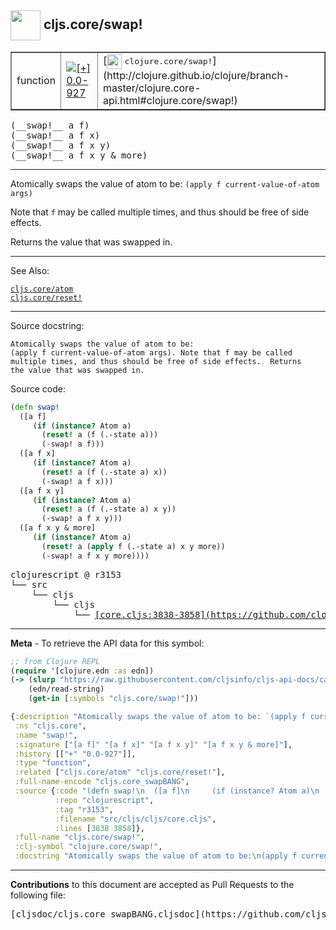 ## <img width="48px" valign="middle" src="http://i.imgur.com/Hi20huC.png"> cljs.core/swap!

 <table border="1">
<tr>

<td>function</td>
<td><a href="https://github.com/cljsinfo/cljs-api-docs/tree/0.0-927"><img valign="middle" alt="[+] 0.0-927" src="https://img.shields.io/badge/+-0.0--927-lightgrey.svg"></a> </td>
<td>
[<img height="24px" valign="middle" src="http://i.imgur.com/1GjPKvB.png"> <samp>clojure.core/swap!</samp>](http://clojure.github.io/clojure/branch-master/clojure.core-api.html#clojure.core/swap!)
</td>
</tr>
</table>

 <samp>
(__swap!__ a f)<br>
</samp>
 <samp>
(__swap!__ a f x)<br>
</samp>
 <samp>
(__swap!__ a f x y)<br>
</samp>
 <samp>
(__swap!__ a f x y & more)<br>
</samp>

---

Atomically swaps the value of atom to be: `(apply f current-value-of-atom
args)`

Note that `f` may be called multiple times, and thus should be free of side
effects.

Returns the value that was swapped in.

---


See Also:

[`cljs.core/atom`](cljs.core_atom.md)<br>
[`cljs.core/reset!`](cljs.core_resetBANG.md)<br>

---

Source docstring:

```
Atomically swaps the value of atom to be:
(apply f current-value-of-atom args). Note that f may be called
multiple times, and thus should be free of side effects.  Returns
the value that was swapped in.
```

Source code:

```clj
(defn swap!
  ([a f]
     (if (instance? Atom a)
       (reset! a (f (.-state a)))
       (-swap! a f)))
  ([a f x]
     (if (instance? Atom a)
       (reset! a (f (.-state a) x))
       (-swap! a f x)))
  ([a f x y]
     (if (instance? Atom a)
       (reset! a (f (.-state a) x y))
       (-swap! a f x y)))
  ([a f x y & more]
     (if (instance? Atom a)
       (reset! a (apply f (.-state a) x y more))
       (-swap! a f x y more))))
```

 <pre>
clojurescript @ r3153
└── src
    └── cljs
        └── cljs
            └── <ins>[core.cljs:3838-3858](https://github.com/clojure/clojurescript/blob/r3153/src/cljs/cljs/core.cljs#L3838-L3858)</ins>
</pre>


---

__Meta__ - To retrieve the API data for this symbol:

```clj
;; from Clojure REPL
(require '[clojure.edn :as edn])
(-> (slurp "https://raw.githubusercontent.com/cljsinfo/cljs-api-docs/catalog/cljs-api.edn")
    (edn/read-string)
    (get-in [:symbols "cljs.core/swap!"]))
```

```clj
{:description "Atomically swaps the value of atom to be: `(apply f current-value-of-atom\nargs)`\n\nNote that `f` may be called multiple times, and thus should be free of side\neffects.\n\nReturns the value that was swapped in.",
 :ns "cljs.core",
 :name "swap!",
 :signature ["[a f]" "[a f x]" "[a f x y]" "[a f x y & more]"],
 :history [["+" "0.0-927"]],
 :type "function",
 :related ["cljs.core/atom" "cljs.core/reset!"],
 :full-name-encode "cljs.core_swapBANG",
 :source {:code "(defn swap!\n  ([a f]\n     (if (instance? Atom a)\n       (reset! a (f (.-state a)))\n       (-swap! a f)))\n  ([a f x]\n     (if (instance? Atom a)\n       (reset! a (f (.-state a) x))\n       (-swap! a f x)))\n  ([a f x y]\n     (if (instance? Atom a)\n       (reset! a (f (.-state a) x y))\n       (-swap! a f x y)))\n  ([a f x y & more]\n     (if (instance? Atom a)\n       (reset! a (apply f (.-state a) x y more))\n       (-swap! a f x y more))))",
          :repo "clojurescript",
          :tag "r3153",
          :filename "src/cljs/cljs/core.cljs",
          :lines [3838 3858]},
 :full-name "cljs.core/swap!",
 :clj-symbol "clojure.core/swap!",
 :docstring "Atomically swaps the value of atom to be:\n(apply f current-value-of-atom args). Note that f may be called\nmultiple times, and thus should be free of side effects.  Returns\nthe value that was swapped in."}

```

---

__Contributions__ to this document are accepted as Pull Requests to the following file:

 <pre>
[cljsdoc/cljs.core_swapBANG.cljsdoc](https://github.com/cljsinfo/cljs-api-docs/blob/master/cljsdoc/cljs.core_swapBANG.cljsdoc)
</pre>

